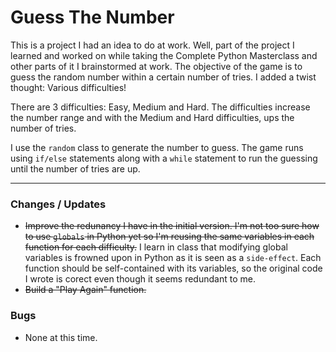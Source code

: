 # Guess The Number

This is a project I had an idea to do at work. Well, part of the project I learned and worked on while taking the Complete Python Masterclass and other parts of it I brainstormed at work. The objective of the game is to guess the random number within a certain number of tries. I added a twist thought: Various difficulties! 

There are 3 difficulties: Easy, Medium and Hard. The difficulties increase the number range and with the Medium and Hard difficulties, ups the number of tries.

I use the `random` class to generate the number to guess. The game runs using `if/else` statements along with a `while` statement to run the guessing until the number of tries are up.

---

### Changes / Updates

* ~~Improve the redunancy I have in the initial version. I'm not too sure how to use `globals` in Python yet so I'm reusing the same variables in each function for each difficulty.~~ I learn in class that modifying global variables is frowned upon in Python as it is seen as a `side-effect`. Each function should be self-contained with its variables, so the original code I wrote is corect even though it seems redundant to me.
* ~~Build a "Play Again" function.~~

### Bugs

* None at this time.
